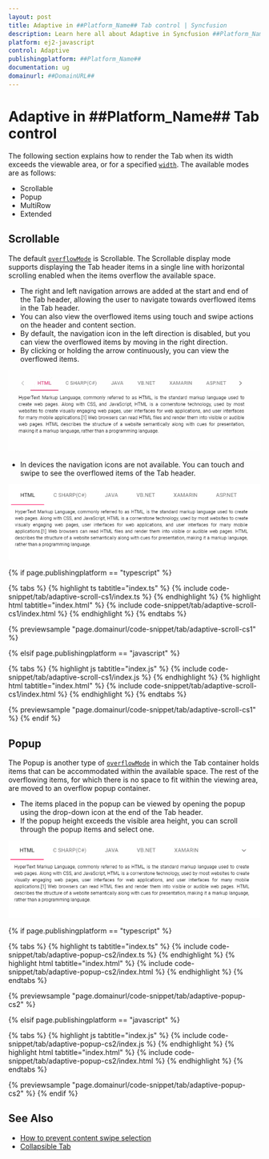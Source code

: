```yaml
---
layout: post
title: Adaptive in ##Platform_Name## Tab control | Syncfusion
description: Learn here all about Adaptive in Syncfusion ##Platform_Name## Tab control of Syncfusion Essential JS 2 and more.
platform: ej2-javascript
control: Adaptive 
publishingplatform: ##Platform_Name##
documentation: ug
domainurl: ##DomainURL##
---
```


# Adaptive in ##Platform_Name## Tab control

The following section explains how to render the Tab when its width exceeds the viewable area, or for a specified [`width`](../api/tab#width). The available modes are as follows:

* Scrollable
* Popup
* MultiRow
* Extended

## Scrollable

The default [`overflowMode`](../api/tab#overflowmode) is Scrollable. The Scrollable display mode supports displaying the Tab header items in a single line with horizontal scrolling enabled when the items overflow the available space.

* The right and left navigation arrows are added at the start and end of the Tab header, allowing the user to navigate towards overflowed items in the Tab header.
* You can also view the overflowed items using touch and swipe actions on the header and content section.
* By default, the navigation icon in the left direction is disabled, but you can view the overflowed items by moving in the right direction.
* By clicking or holding the arrow continuously, you can view the overflowed items.

![Scrollable tab](./images/tabscroll.gif)

* In devices the navigation icons are not available. You can touch and swipe to see the overflowed items of the Tab header.

![Touch scroll](./images/touchscroll.gif)

{% if page.publishingplatform == "typescript" %}

 {% tabs %}
{% highlight ts tabtitle="index.ts" %}
{% include code-snippet/tab/adaptive-scroll-cs1/index.ts %}
{% endhighlight %}
{% highlight html tabtitle="index.html" %}
{% include code-snippet/tab/adaptive-scroll-cs1/index.html %}
{% endhighlight %}
{% endtabs %}
        
{% previewsample "page.domainurl/code-snippet/tab/adaptive-scroll-cs1" %}

{% elsif page.publishingplatform == "javascript" %}

{% tabs %}
{% highlight js tabtitle="index.js" %}
{% include code-snippet/tab/adaptive-scroll-cs1/index.js %}
{% endhighlight %}
{% highlight html tabtitle="index.html" %}
{% include code-snippet/tab/adaptive-scroll-cs1/index.html %}
{% endhighlight %}
{% endtabs %}

{% previewsample "page.domainurl/code-snippet/tab/adaptive-scroll-cs1" %}
{% endif %}

## Popup

The Popup is another type of [`overflowMode`](../api/tab#overflowmode) in which the Tab container holds items that can be accommodated within the available space. The rest of the overflowing items, for which there is no space to fit within the viewing area, are moved to an overflow popup container.

* The items placed in the popup can be viewed by opening the popup using the drop-down icon at the end of the Tab header.
* If the popup height exceeds the visible area height, you can scroll through the popup items and select one.

![Tab with popup](./images/popup.gif)

{% if page.publishingplatform == "typescript" %}

 {% tabs %}
{% highlight ts tabtitle="index.ts" %}
{% include code-snippet/tab/adaptive-popup-cs2/index.ts %}
{% endhighlight %}
{% highlight html tabtitle="index.html" %}
{% include code-snippet/tab/adaptive-popup-cs2/index.html %}
{% endhighlight %}
{% endtabs %}
        
{% previewsample "page.domainurl/code-snippet/tab/adaptive-popup-cs2" %}

{% elsif page.publishingplatform == "javascript" %}

{% tabs %}
{% highlight js tabtitle="index.js" %}
{% include code-snippet/tab/adaptive-popup-cs2/index.js %}
{% endhighlight %}
{% highlight html tabtitle="index.html" %}
{% include code-snippet/tab/adaptive-popup-cs2/index.html %}
{% endhighlight %}
{% endtabs %}

{% previewsample "page.domainurl/code-snippet/tab/adaptive-popup-cs2" %}
{% endif %}

## See Also

* [How to prevent content swipe selection](./how-to/prevent-content-swipe-selection/)
* [Collapsible Tab](./how-to/create-collapsible-tabs/)